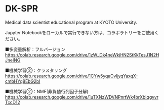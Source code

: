 # DK-SPR
Medical data scientist educational program at KYOTO University.

Jupyter Notebookをローカルで実行できない方は、コラボラトリーをご使用ください。

■多変量解析：フルバージョン　　　　　　　　
https://colab.research.google.com/drive/1zW_Dk4neWkjHN2StKkTesJ1N2HJneING

■機械学習②：クラスタリング
https://colab.research.google.com/drive/1CYw5yqaCvIjyqYaxqX-cmbHYq8EbG2bI

■機械学習②：NMF(非負値行列因子分解)　　
https://colab.research.google.com/drive/1uTXNzWDVNPnrtWk4brXbIqgvvrTccD12




